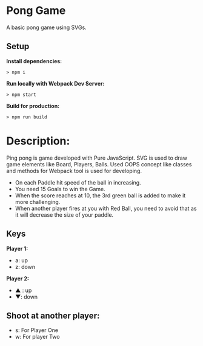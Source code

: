 # Pong Game

A basic pong game using SVGs.

## Setup

**Install dependencies:**

`> npm i`

**Run locally with Webpack Dev Server:**

`> npm start`

**Build for production:**

`> npm run build`

# Description:

Ping pong is game developed with Pure JavaScript. SVG is used to draw game elements like Board, Players, Balls. Used OOPS concept like classes and methods for Webpack tool is used for developing.
 

- On each Paddle hit speed of the ball in increasing.
- You need 15 Goals to win the Game. 
- When the score reaches at 10, the 3rd green ball is added to make it more challenging. 
- When another player fires at you with Red Ball, you need to avoid that as it will decrease the size of your paddle. 


## Keys

**Player 1:**
* a: up
* z: down

**Player 2:**
* ▲ : up
* ▼: down


## Shoot at another player:
* s: For Player One
* w: For player Two
